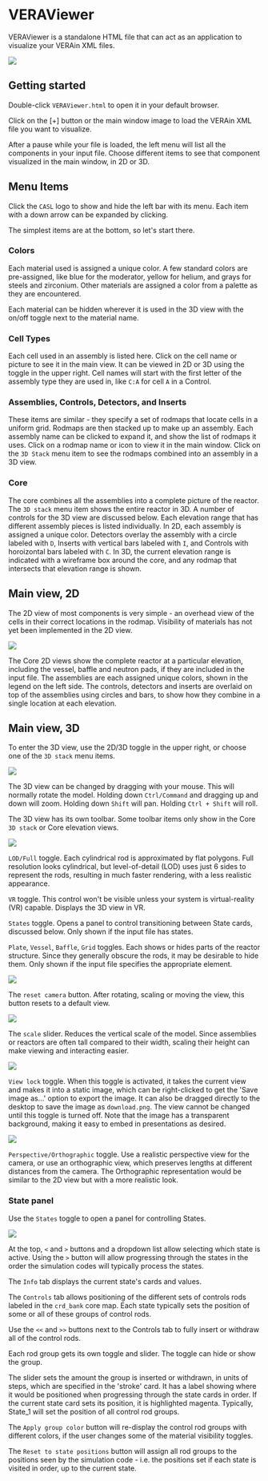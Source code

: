 <style>
#logo {
  width: 100px;
  background-size: 100px 50px;
}
</style>

# VERAViewer

VERAViewer is a standalone HTML file that can act as an application to visualize your VERAin XML files.

![](core_state_controls.jpg)

## Getting started

Double-click `VERAViewer.html` to open it in your default browser.

Click on the [+] button or the main window image to load the VERAin XML file you want to visualize.

After a pause while your file is loaded, the left menu will list all the components in your input file. Choose different items to see that component visualized in the main window, in 2D or 3D.

## Menu Items

Click the `CASL` logo to show and hide the left bar with its menu. Each item with a down arrow can be expanded by clicking.

The simplest items are at the bottom, so let's start there.

### Colors

Each material used is assigned a unique color. A few standard colors are pre-assigned, like blue for the moderator, yellow for helium, and grays for steels and zirconium. Other materials are assigned a color from a palette as they are encountered.

Each material can be hidden wherever it is used in the 3D view with the on/off toggle next to the material name.

### Cell Types

Each cell used in an assembly is listed here. Click on the cell name or picture to see it in the main view. It can be viewed in 2D or 3D using the toggle in the upper right. Cell names will start with the first letter of the assembly type they are used in, like `C:A` for cell `A` in a Control.

### Assemblies, Controls, Detectors, and Inserts

These items are similar - they specify a set of rodmaps that locate cells in a uniform grid. Rodmaps are then stacked up to make up an assembly. Each assembly name can be clicked to expand it, and show the list of rodmaps it uses. Click on a rodmap name or icon to view it in the main window. Click on the `3D Stack` menu item to see the rodmaps combined into an assembly in a 3D view. 

### Core

The core combines all the assemblies into a complete picture of the reactor. The `3D stack` menu item shows the entire reactor in 3D. A number of controls for the 3D view are discussed below. Each elevation range that has different assembly pieces is listed individually. In 2D, each assembly is assigned a unique color. Detectors overlay the assembly with a circle labeled with `D`, Inserts with vertical bars labeled with `I`, and Controls with horoizontal bars labeled with `C`. In 3D, the current elevation range is indicated with a wireframe box around the core, and any rodmap that intersects that elevation range is shown.

## Main view, 2D

The 2D view of most components is very simple - an overhead view of the cells in their correct locations in the rodmap. Visibility of materials has not yet been implemented in the 2D view.

![](core_elev_2d.jpg)

The Core 2D views show the complete reactor at a particular elevation, including the vessel, baffle and neutron pads, if they are included in the input file. The assemblies are each assigned unique colors, shown in the legend on the left side. The controls, detectors and inserts are overlaid on top of the assemblies using circles and bars, to show how they combine in a single location at each elevation. 

## Main view, 3D

To enter the 3D view, use the 2D/3D toggle in the upper right, or choose one of the `3D stack` menu items.

![](core_3d.jpg)

The 3D view can be changed by dragging with your mouse. This will normally rotate the model. Holding down `Ctrl/Command` and dragging up and down will zoom. Holding down `Shift` will pan. Holding `Ctrl + Shift` will roll.

The 3D view has its own toolbar. Some toolbar items only show in the Core `3D stack` or Core elevation views.

![](toolbar.jpg)

`LOD/Full` toggle. Each cylindrical rod is approximated by flat polygons. Full resolution looks cylindrical, but level-of-detail (LOD) uses just 6 sides to represent the rods, resulting in much faster rendering, with a less realistic appearance.

`VR` toggle. This control won't be visible unless your system is virtual-reality (VR) capable. Displays the 3D view in VR.

`States` toggle. Opens a panel to control transitioning between State cards, discussed below. Only shown if the input file has states.

`Plate`, `Vessel`, `Baffle`, `Grid` toggles. Each shows or hides parts of the reactor structure. Since they generally obscure the rods, it may be desirable to hide them. Only shown if the input file specifies the appropriate element.

![](reset-camera.jpg)

The `reset camera` button. After rotating, scaling or moving the view, this button resets to a default view. 

![](assembly_scale_3d.jpg)

The `scale` slider. Reduces the vertical scale of the model. Since assemblies or reactors are often tall compared to their width, scaling their height can make viewing and interacting easier.

![](lock_toggle.jpg) 

`View lock` toggle. When this toggle is activated, it takes the current view and makes it into a static image, which can be right-clicked to get the 'Save image as...' option to export the image. It can also be dragged directly to the desktop to save the image as `download.png`. The view cannot be changed until this toggle is turned off. Note that the image has a transparent background, making it easy to embed in presentations as desired.

![](persp_toggle.jpg) 
 
`Perspective/Orthographic` toggle. Use a realistic perspective view for the camera, or use an orthographic view, which preserves lengths at different distances from the camera. The Orthographic representation would be similar to the 2D view but with a more realistic look.

<div style="page-break-after: always;"></div>

### State panel

Use the `States` toggle to open a panel for controlling States. 

![](core_state_controls.jpg)

At the top, `<` and `>` buttons and a dropdown list allow selecting which state is active. Using the `>` button will allow progressing through the states in the order the simulation codes will typically process the states.

The `Info` tab displays the current state's cards and values.

The `Controls` tab allows positioning of the different sets of controls rods labeled in the `crd_bank` core map. Each state typically sets the position of some or all of these groups of control rods.

Use the `<<` and `>>` buttons next to the Controls tab to fully insert or withdraw all of the control rods.

Each rod group gets its own toggle and slider. The toggle can hide or show the group.

The slider sets the amount the group is inserted or withdrawn, in units of steps, which are specified in the 'stroke' card. It has a label showing where it would be positioned when progressing through the state cards in order. If the current state card sets its position, it is highlighted magenta. Typically, State_1 will set the position of all control rod groups.

The `Apply group color` button will re-display the control rod groups with different colors, if the user changes some of the material visibility toggles.

The `Reset to state positions` button will assign all rod groups to the positions seen by the simulation code - i.e. the positions set if each state is visited in order, up to the current state.
